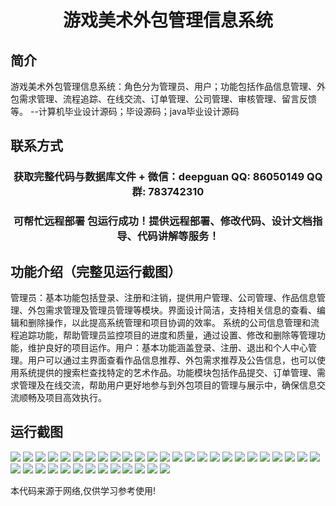 <p><h1 align="center">游戏美术外包管理信息系统</h1></p>

## 简介
游戏美术外包管理信息系统：角色分为管理员、用户；功能包括作品信息管理、外包需求管理、流程追踪、在线交流、订单管理、公司管理、审核管理、留言反馈等。    --计算机毕业设计源码；毕设源码；java毕业设计源码


## 联系方式
<p><h3 align="center">获取完整代码与数据库文件 + 微信：deepguan QQ: 86050149 QQ群: 783742310</h3></p>
<p><h3 align="center">可帮忙远程部署 包运行成功！提供远程部署、修改代码、设计文档指导、代码讲解等服务！</h3></p>

## 功能介绍（完整见运行截图）
管理员：基本功能包括登录、注册和注销，提供用户管理、公司管理、作品信息管理、外包需求管理及管理员管理等模块。界面设计简洁，支持相关信息的查看、编辑和删除操作，以此提高系统管理和项目协调的效率。 系统的公司信息管理和流程追踪功能，帮助管理员监控项目的进度和质量，通过设置、修改和删除等管理功能，维护良好的项目运作。用户：基本功能涵盖登录、注册、退出和个人中心管理。用户可以通过主界面查看作品信息推荐、外包需求推荐及公告信息，也可以使用系统提供的搜索栏查找特定的艺术作品。功能模块包括作品提交、订单管理、需求管理及在线交流，帮助用户更好地参与到外包项目的管理与展示中，确保信息交流顺畅及项目高效执行。


## 运行截图
![](img/001.jpg)
![](img/002.jpg)
![](img/003.jpg)
![](img/004.jpg)
![](img/005.jpg)
![](img/006.jpg)
![](img/007.jpg)
![](img/008.jpg)
![](img/009.jpg)
![](img/010.jpg)
![](img/011.jpg)
![](img/012.jpg)
![](img/013.jpg)
![](img/014.jpg)
![](img/015.jpg)
![](img/016.jpg)
![](img/017.jpg)
![](img/018.jpg)
![](img/019.jpg)
![](img/020.jpg)
![](img/021.jpg)
![](img/022.jpg)
![](img/023.jpg)
![](img/024.jpg)
![](img/025.jpg)
![](img/026.jpg)
![](img/027.jpg)
![](img/028.jpg)
![](img/029.jpg)
![](img/030.jpg)
![](img/031.jpg)
![](img/032.jpg)
![](img/033.jpg)
![](img/034.jpg)
![](img/035.jpg)
![](img/036.jpg)
![](img/037.jpg)
![](img/038.jpg)

<p>本代码来源于网络,仅供学习参考使用!</p>
